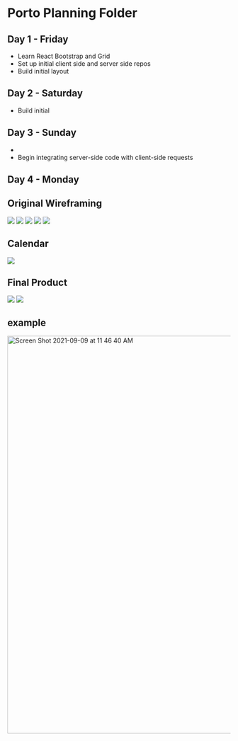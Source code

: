 # Porto Planning Folder

## Day 1 - Friday
-   Learn React Bootstrap and Grid
-   Set up initial client side and server side repos
-   Build initial layout


## Day 2 - Saturday
-   Build initial

## Day 3 - Sunday
-   
-   Begin integrating server-side code with client-side requests

## Day 4 - Monday



## Original Wireframing 
<img src="https://user-images.githubusercontent.com/86509310/132724677-dfe0b08d-5788-44e3-aaa5-6943b7466d84.png" alt=" ">

<img src="https://user-images.githubusercontent.com/86509310/132725035-54158bf1-1da9-4235-ac75-69a05d6d3265.png" alt=" ">

<img src="https://user-images.githubusercontent.com/86509310/132725103-44098cf3-0349-42c0-8233-7f9dca405d70.png" alt=" ">

<img src="https://user-images.githubusercontent.com/86509310/132725178-8aa14819-9dfb-4aca-aa79-54098660b329.png" alt=" ">

<img src="https://user-images.githubusercontent.com/86509310/132725247-e64d1794-0a86-481d-97de-0fabff9407be.png" alt=" ">


## Calendar 
<img src="https://user-images.githubusercontent.com/86509310/132724378-ad21a5e4-72eb-4909-be3d-26e2b3437666.png" alt=" ">

## Final Product
<img src="https://user-images.githubusercontent.com/86509310/132725496-f57467df-8c43-46ed-be75-dfec45447d26.png" alt =" ">

<img src="https://user-images.githubusercontent.com/86509310/132725732-86857e78-2e94-4b53-8be7-dac216c9f985.png" alt=" ">


## example
<img width="899" alt="Screen Shot 2021-09-09 at 11 46 40 AM" src="https://user-images.githubusercontent.com/86509310/132735309-92353126-8038-4ada-a04a-c5a0959f2b8b.png">


